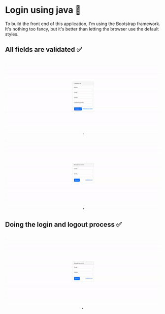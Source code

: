 # Login using java :blue_book:

To build the front end of this application, I'm using the Bootstrap framework. It's nothing too fancy, but it's better than letting the browser use the default styles.

## All fields are validated :white_check_mark:

![cadastro ](./src/main/resources/demo/cadastro.gif)
![formulário de login ](./src/main/resources/demo/login-form.gif)

## Doing the login and logout process :white_check_mark:
 
![Realizando login no sistema ](./src/main/resources/demo/login.gif)


